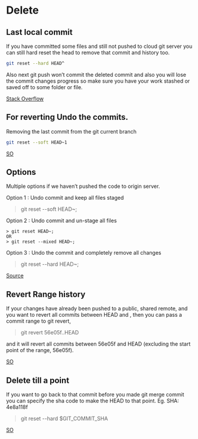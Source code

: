 # Delete

## Last local commit

If you have committed some files and still not pushed to cloud git server you can still hard reset the head to remove that commit and history too.

```sh
git reset --hard HEAD^
```

Also next git push won’t commit the deleted commit and also you will lose the commit changes progress so make sure you have your work stashed or saved off to some folder or file.

[Stack Overflow](https://stackoverflow.com/questions/8903953/how-to-revert-last-commit-and-remove-it-from-history)


## For reverting Undo the commits.

Removing the last commit from the git current branch 
```sh
git reset --soft HEAD~1 
``` 

[SO](https://stackoverflow.com/questions/3197413/how-do-i-delete-unpushed-git-commits)

## Options

Multiple options if we haven’t pushed the code to origin server.

Option 1 : Undo commit and keep all files staged

> git reset --soft HEAD~;

Option 2 : Undo commit and un-stage all files

```text
> git reset HEAD~;
OR
> git reset --mixed HEAD~;
```

Option 3 : Undo the commit and completely remove all changes

> git reset --hard HEAD~;

[Source](https://bytefreaks.net/programming-2/how-to-undo-a-git-commit-that-was-not-pushed)


## Revert Range history

If your changes have already been pushed to a public, shared remote, and you want to revert all commits between HEAD and <sha-id>, then you can pass a commit range to git revert,

> git revert 56e05f..HEAD

and it will revert all commits between 56e05f and HEAD (excluding the start point of the range, 56e05f).


[SO](https://stackoverflow.com/questions/1895059/revert-to-a-commit-by-a-sha-hash-in-git)


## Delete till a point

If you want to go back to that commit before you made git merge commit you can specify the sha code to make the HEAD to that point.
Eg. SHA: 4e8a118f

> git reset --hard $GIT_COMMIT_SHA

[SO](https://stackoverflow.com/questions/2389361/undo-a-git-merge-that-hasnt-been-pushed-yet)  
